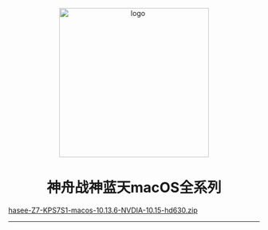 <p align="center">
<img src="https://ws2.sinaimg.cn/large/9f1137b1gy1g1hg3epia2j20n505jt9q.jpg" width="300px" alt="logo">
<h1 align="center">神舟战神蓝天macOS全系列</h1>
<p align="center">

[hasee-Z7-KPS7S1-macos-10.13.6-NVDIA-10.15-hd630.zip](https://shell-1251486450.cos.ap-shanghai.myqcloud.com/EFI/hasee-Z7-KPS7S1-macos-10.13.6-NVDIA-10.15-hd630.zip)
<hr/>
